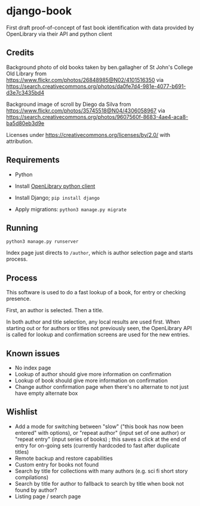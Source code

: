 # django-book
First draft proof-of-concept of fast book identification with data provided by OpenLibrary via their API and python client

## Credits

Background photo of old books taken by ben.gallagher of St John's College Old Library from https://www.flickr.com/photos/26848985@N02/4101516350 via https://search.creativecommons.org/photos/da0fe7d4-981e-4077-b691-d3e7c3435bd4

Background image of scroll by Diego da Silva from https://www.flickr.com/photos/35745518@N04/4306058967 via https://search.creativecommons.org/photos/9607560f-8683-4ae4-aca8-ba5d80eb3d9e

Licenses under https://creativecommons.org/licenses/by/2.0/ with attribution.

## Requirements
- Python

- Install [OpenLibrary python client](https://github.com/internetarchive/openlibrary-client)

- Install Django; `pip install django`

- Apply migrations: `python3 manage.py migrate`

## Running

`python3 manage.py runserver`

Index page just directs to `/author`, which is author selection page and starts process.

## Process

This software is used to do a fast lookup of a book, for entry or checking presence.

First, an author is selected. Then a title.

In both author and title selection, any local results are used first. When starting out or for authors or titles
not previously seen, the OpenLibrary API is called for lookup and confirmation screens are used for the new entries.

## Known issues

* No index page
* Lookup of author should give more information on confirmation
* Lookup of book should give more information on confirmation
* Change author confirmation page when there's no alternate to not just have empty alternate box

## Wishlist

* Add a mode for switching between "slow" ("this book has now been entered" with options), or "repeat author" (input set of one author) or "repeat entry" (input series of books) ; this saves a click at the end of entry for on-going sets (currently hardcoded to fast after duplicate titles)
* Remote backup and restore capabilities
* Custom entry for books not found
* Search by title for collections with many authors (e.g. sci fi short story compilations)
* Search by title for author to fallback to search by title when book not found by author?
* Listing page / search page

